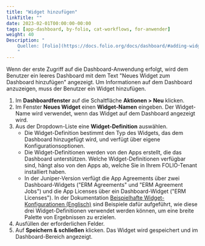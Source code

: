```yaml
---
title: "Widget hinzufügen"
linkTitle: ""
date: 2023-02-01T00:00:00-00:00
tags: [app-dashboard, by-folio, cat-workflows, for-anwender]
weight: 40
Description: "
    Quellen: [Folio](https://docs.folio.org/docs/dashboard/#adding-widgets) & [GBV](https://info.gbv.de/pages/viewpage.action?pageId=851935508)
    "
---
```


Wenn der erste Zugriff auf die Dashboard-Anwendung erfolgt, wird dem Benutzer ein leeres Dashboard mit dem Text "Neues Widget zum Dashboard hinzufügen" angezeigt. Um Informationen auf dem Dashboard anzuzeigen, muss der Benutzer ein Widget hinzufügen.

1.  Im **Dashboardfenster** auf die Schaltfläche **Aktionen > Neu** klicken.
2.  Im Fenster **Neues Widget** einen **Widget-Namen** eingeben. Der Widget-Name wird verwendet, wenn das Widget auf dem Dashboard angezeigt wird.
3.  Aus der Dropdown-Liste eine **Widget-Definition** auswählen.
    -   Die Widget-Definition bestimmt den Typ des Widgets, das dem Dashboard hinzugefügt wird, und verfügt über eigene Konfigurationsoptionen.
    -   Die Widget-Definitionen werden von den Apps erstellt, die das Dashboard unterstützen. Welche Widget-Definitionen verfügbar sind, hängt also von den Apps ab, welche Sie in Ihrem FOLIO-Tenant installiert haben.
    -   In der Juniper-Version verfügt die App Agreements über zwei Dashboard-Widgets ("ERM Agreements" und "ERM Agreement Jobs") und die App Licenses über ein Dashboard-Widget ("ERM Licenses"). In der Dokumentation [Beispielhafte Widget-Konfigurationen (Englisch)](https://wiki.folio.org/display/FOLIOtips/Example+widget+configurations) sind Beispiele dafür aufgeführt, wie diese drei Widget-Definitionen verwendet werden können, um eine breite Palette von Ergebnissen zu erzielen.
4.  Ausfüllen der erforderlichen Felder.
5.  Auf **Speichern & schließen** klicken. Das Widget wird gespeichert und im Dashboard-Bereich angezeigt.
